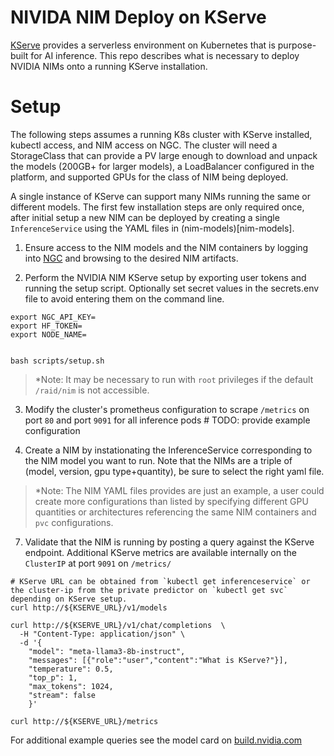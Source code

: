 # NIVIDA NIM Deploy on KServe
[KServe](https://github.com/kserve/kserve) provides a serverless environment on Kubernetes that is purpose-built for AI inference. This repo describes what is necessary to deploy NVIDIA NIMs onto a running KServe installation.

# Setup

The following steps assumes a running K8s cluster with KServe installed, kubectl access, and NIM access on NGC. The cluster will need a StorageClass that can provide a PV large enough to download and unpack the models (200GB+ for larger models), a LoadBalancer configured in the platform, and supported GPUs for the class of NIM being deployed.

A single instance of KServe can support many NIMs running the same or different models. The first few installation steps are only required once, after initial setup a new NIM can be deployed by creating a single `InferenceService` using the YAML files in (nim-models)[nim-models].

1. Ensure access to the NIM models and the NIM containers by logging into [NGC](ngc.nvidia.com) and browsing to the desired NIM artifacts.

2. Perform the NVIDIA NIM KServe setup by exporting user tokens and running the setup script. Optionally set secret values in the secrets.env file to avoid entering them on the command line.
```
export NGC_API_KEY=
export HF_TOKEN=
export NODE_NAME=


bash scripts/setup.sh
```

> *Note: It may be necessary to run with `root` privileges if the default `/raid/nim` is not accessible.

3. Modify the cluster's prometheus configuration to scrape `/metrics` on port `80` and port `9091` for all inference pods # TODO: provide example configuration

6. Create a NIM by instationating the InferenceService corresponding to the NIM model you want to run. Note that the NIMs are a triple of (model, version, gpu type+quantity), be sure to select the right yaml file. 

 > *Note: The NIM YAML files  provides are just an example, a user could create more configurations than listed by specifying different GPU quantities or architectures referencing the same NIM containers and `pvc` configurations.

7. Validate that the NIM is running by posting a query against the KServe endpoint. Additional KServe metrics are available internally on the `ClusterIP` at port `9091` on `/metrics/`

```
# KServe URL can be obtained from `kubectl get inferenceservice` or the cluster-ip from the private predictor on `kubectl get svc` depending on KServe setup.
curl http://${KSERVE_URL}/v1/models

curl http://${KSERVE_URL}/v1/chat/completions  \
  -H "Content-Type: application/json" \
  -d '{
    "model": "meta-llama3-8b-instruct",
    "messages": [{"role":"user","content":"What is KServe?"}],
    "temperature": 0.5,   
    "top_p": 1,
    "max_tokens": 1024,
    "stream": false 
    }'

curl http://${KSERVE_URL}/metrics

```

For additional example queries see the model card on [build.nvidia.com](https://build.nvidia.com/meta/llama3-70b)
